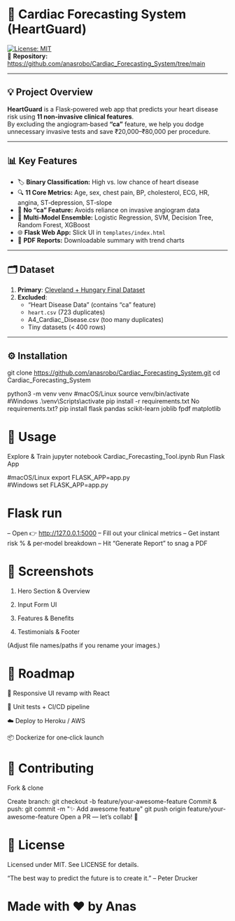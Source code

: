 # 🚀 Cardiac Forecasting System (HeartGuard)

[![License: MIT](https://img.shields.io/badge/License-MIT-blue.svg)](LICENSE)  
🔗 **Repository:** https://github.com/anasrobo/Cardiac_Forecasting_System/tree/main

---

## 💡 Project Overview
**HeartGuard** is a Flask‑powered web app that predicts your heart disease risk using **11 non‑invasive clinical features**.  
By excluding the angiogram‑based **“ca”** feature, we help you dodge unnecessary invasive tests and save ₹20,000–₹80,000 per procedure.

---

## 📊 Key Features
- 🏷️ **Binary Classification:** High vs. low chance of heart disease  
- 🔍 **11 Core Metrics:** Age, sex, chest pain, BP, cholesterol, ECG, HR, angina, ST‑depression, ST‑slope  
- 🚫 **No “ca” Feature:** Avoids reliance on invasive angiogram data  
- 🤖 **Multi‑Model Ensemble:** Logistic Regression, SVM, Decision Tree, Random Forest, XGBoost  
- 🌐 **Flask Web App:** Slick UI in `templates/index.html`  
- 📄 **PDF Reports:** Downloadable summary with trend charts  

---

## 🗂️ Dataset
1. **Primary**: [Cleveland + Hungary Final Dataset](https://www.kaggle.com/datasets/sid321axn/heart-statlog-cleveland-hungary-final)  
2. **Excluded**:  
   - “Heart Disease Data” (contains “ca” feature)  
   - `heart.csv` (723 duplicates)  
   - A4_Cardiac_Disease.csv (too many duplicates)  
   - Tiny datasets (< 400 rows)

---

## ⚙️ Installation
git clone https://github.com/anasrobo/Cardiac_Forecasting_System.git
cd Cardiac_Forecasting_System

python3 -m venv venv
#macOS/Linux
source venv/bin/activate  
#Windows
.\venv\Scripts\activate
pip install -r requirements.txt
No requirements.txt?
pip install flask pandas scikit-learn joblib fpdf matplotlib

# 🚀 Usage
Explore & Train
jupyter notebook Cardiac_Forecasting_Tool.ipynb
Run Flask App

#macOS/Linux
export FLASK_APP=app.py   
#Windows
set FLASK_APP=app.py

# Flask run
– Open 👉 http://127.0.0.1:5000
– Fill out your clinical metrics
– Get instant risk % & per‑model breakdown
– Hit “Generate Report” to snag a PDF

# 📸 Screenshots
1. Hero Section & Overview

2. Input Form UI

3. Features & Benefits

4. Testimonials & Footer

(Adjust file names/paths if you rename your images.)

# 🌟 Roadmap
 🎨 Responsive UI revamp with React

 🧪 Unit tests + CI/CD pipeline

 ☁️ Deploy to Heroku / AWS

 📦 Dockerize for one‑click launch

# 🤝 Contributing
Fork & clone

Create branch:
git checkout -b feature/your-awesome-feature
Commit & push:
git commit -m "✨ Add awesome feature"
git push origin feature/your-awesome-feature
Open a PR — let’s collab! 🚀

# 📄 License
Licensed under MIT. See LICENSE for details.

“The best way to predict the future is to create it.” – Peter Drucker

# Made with ❤️ by Anas
